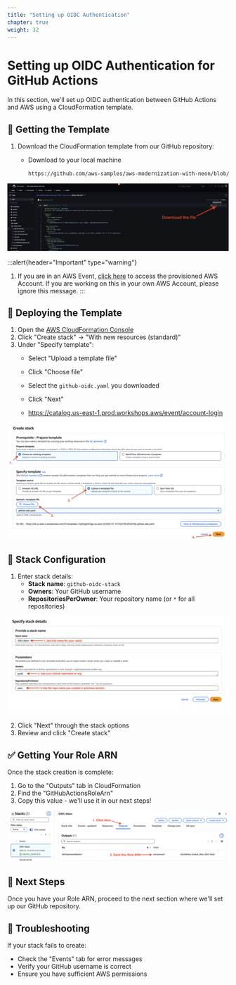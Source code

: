 ```yaml
---
title: "Setting up OIDC Authentication"
chapter: true
weight: 32
---
```


# Setting up OIDC Authentication for GitHub Actions

In this section, we'll set up OIDC authentication between GitHub Actions and AWS using a CloudFormation template.

## 🔑 Getting the Template

1. Download the CloudFormation template from our GitHub repository:
   - Download to your local machine
     
     ```bash
     https://github.com/aws-samples/aws-modernization-with-neon/blob/main/static/infrastructure/github-oidc.yaml
     ```
   

![Download Template](/images/download-template.png)


:::alert{header="Important" type="warning"}
1. If you are in an AWS Event, [click here](https://catalog.us-east-1.prod.workshops.aws/event/account-login) to access the provisioned AWS Account. If you are working on this in your own AWS Account, please ignore this message.
:::

## 🚀 Deploying the Template
1. Open the [AWS CloudFormation Console](https://us-west-2.console.aws.amazon.com/cloudformation/home?region=us-west-2#/stacks/create)
2. Click "Create stack" → "With new resources (standard)"
3. Under "Specify template":
   - Select "Upload a template file"
   - Click "Choose file" 
   - Select the `github-oidc.yaml` you downloaded
   - Click "Next"
  
   - https://catalog.us-east-1.prod.workshops.aws/event/account-login

![Upload Template](/images/upload-template.png)

## 📝 Stack Configuration

1. Enter stack details:
   - **Stack name**: `github-oidc-stack`
   - **Owners**: Your GitHub username
   - **RepositoriesPerOwner**: Your repository name (or `*` for all repositories)

![Stack Parameters](/images/stack-parameters.png)

2. Click "Next" through the stack options
3. Review and click "Create stack"

## ✅ Getting Your Role ARN

Once the stack creation is complete:

1. Go to the "Outputs" tab in CloudFormation
2. Find the "GitHubActionsRoleArn"
3. Copy this value - we'll use it in our next steps!

![Stack Outputs](/images/stack-outputs.png)

## 🎯 Next Steps

Once you have your Role ARN, proceed to the next section where we'll set up our GitHub repository.

## 🔧 Troubleshooting

If your stack fails to create:
- Check the "Events" tab for error messages
- Verify your GitHub username is correct
- Ensure you have sufficient AWS permissions
